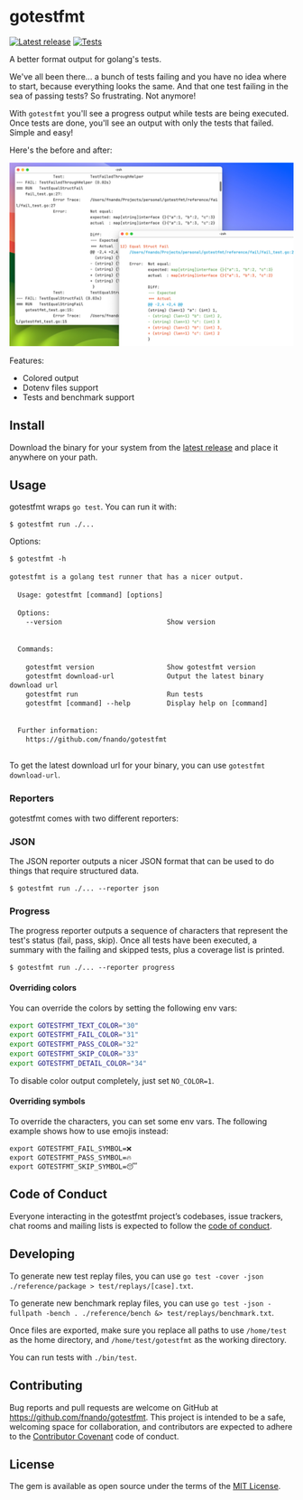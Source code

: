 # gotestfmt

[![Latest release](https://img.shields.io/github/v/release/fnando/gotestfmt?label=version)](https://github.com/fnando/gotestfmt/releases/latest)
[![Tests](https://github.com/fnando/gotestfmt/actions/workflows/tests.yml/badge.svg)](https://github.com/fnando/gotestfmt/actions/workflows/tests.yml)

A better format output for golang's tests.

We've all been there... a bunch of tests failing and you have no idea where to
start, because everything looks the same. And that one test failing in the sea
of passing tests? So frustrating. Not anymore!

With `gotestfmt` you'll see a progress output while tests are being executed.
Once tests are done, you'll see an output with only the tests that failed.
Simple and easy!

Here's the before and after:

![An image showing the comparison between the native output versus gotestfmt's](https://github.com/fnando/gotestfmt/raw/main/gotestfmt.png)

Features:

- Colored output
- Dotenv files support
- Tests and benchmark support

## Install

Download the binary for your system from the
[latest release](https://github.com/fnando/gotestfmt/releases/latest) and place
it anywhere on your path.

## Usage

gotestfmt wraps `go test`. You can run it with:

```shell
$ gotestfmt run ./...
```

Options:

```shell
$ gotestfmt -h

gotestfmt is a golang test runner that has a nicer output.

  Usage: gotestfmt [command] [options]

  Options:
    --version                          Show version


  Commands:

    gotestfmt version                  Show gotestfmt version
    gotestfmt download-url             Output the latest binary download url
    gotestfmt run                      Run tests
    gotestfmt [command] --help         Display help on [command]


  Further information:
    https://github.com/fnando/gotestfmt


```

To get the latest download url for your binary, you can use
`gotestfmt download-url`.

### Reporters

gotestfmt comes with two different reporters:

### JSON

The JSON reporter outputs a nicer JSON format that can be used to do things that
require structured data.

```shell
$ gotestfmt run ./... --reporter json
```

### Progress

The progress reporter outputs a sequence of characters that represent the test's
status (fail, pass, skip). Once all tests have been executed, a summary with the
failing and skipped tests, plus a coverage list is printed.

```shell
$ gotestfmt run ./... --reporter progress
```

#### Overriding colors

You can override the colors by setting the following env vars:

```bash
export GOTESTFMT_TEXT_COLOR="30"
export GOTESTFMT_FAIL_COLOR="31"
export GOTESTFMT_PASS_COLOR="32"
export GOTESTFMT_SKIP_COLOR="33"
export GOTESTFMT_DETAIL_COLOR="34"
```

To disable color output completely, just set `NO_COLOR=1`.

#### Overriding symbols

To override the characters, you can set some env vars. The following example
shows how to use emojis instead:

```shell
export GOTESTFMT_FAIL_SYMBOL=❌
export GOTESTFMT_PASS_SYMBOL=🔥
export GOTESTFMT_SKIP_SYMBOL=😴
```

## Code of Conduct

Everyone interacting in the gotestfmt project’s codebases, issue trackers, chat
rooms and mailing lists is expected to follow the
[code of conduct](https://github.com/fnando/gotestfmt/blob/main/CODE_OF_CONDUCT.md).

## Developing

To generate new test replay files, you can use
`go test -cover -json ./reference/package > test/replays/[case].txt`.

To generate new benchmark replay files, you can use
`go test -json -fullpath -bench . ./reference/bench &> test/replays/benchmark.txt`.

Once files are exported, make sure you replace all paths to use `/home/test` as
the home directory, and `/home/test/gotestfmt` as the working directory.

You can run tests with `./bin/test`.

## Contributing

Bug reports and pull requests are welcome on GitHub at
https://github.com/fnando/gotestfmt. This project is intended to be a safe,
welcoming space for collaboration, and contributors are expected to adhere to
the [Contributor Covenant](http://contributor-covenant.org) code of conduct.

## License

The gem is available as open source under the terms of the
[MIT License](https://opensource.org/licenses/MIT).

